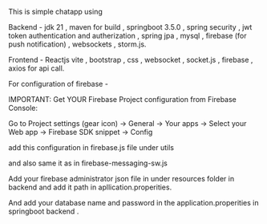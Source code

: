 This is simple chatapp using


Backend - jdk 21 , maven for build ,  springboot 3.5.0 , spring security , jwt token authentication and autherization , spring jpa , mysql , firebase (for push notification) , websockets , storm.js. 

Frontend - Reactjs vite , bootstrap , css  , websocket , socket.js , firebase , axios for api call.


For configuration of firebase -
  
   IMPORTANT: Get YOUR Firebase Project configuration from Firebase Console:
  
  
   Go to Project settings (gear icon) -> General -> Your apps -> Select your Web app -> Firebase SDK snippet -> Config
   
   
   add this configuration in firebase.js file under utils 
   
   
   and also same it as in firebase-messaging-sw.js
  
  
   Add your firebase administrator json file in under resources folder in backend and add it path in apllication.properities.


And add your database name and password in the application.properities in springboot backend . 
